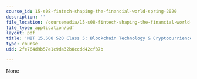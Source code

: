 ```yaml
---
course_id: 15-s08-fintech-shaping-the-financial-world-spring-2020
description: ''
file_location: /coursemedia/15-s08-fintech-shaping-the-financial-world-spring-2020/2fe764d9b57e1c9da32b0ccdd42cf37b_MIT15-S08S20_class5.pdf
file_type: application/pdf
layout: pdf
title: 'MIT 15.S08 S20 Class 5: Blockchain Technology & Cryptocurriences'
type: course
uid: 2fe764d9b57e1c9da32b0ccdd42cf37b

---
```

None